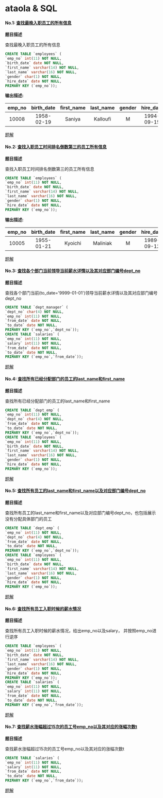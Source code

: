 # ataola & SQL

#### No.1: [查找最晚入职员工的所有信息](https://www.nowcoder.com/practice/218ae58dfdcd4af195fff264e062138f?tpId=82&tqId=29753&tPage=1&rp=&ru=/ta/sql&qru=/ta/sql/question-ranking)


**题目描述**

查找最晚入职员工的所有信息

```sql
CREATE TABLE `employees` (
`emp_no` int(11) NOT NULL,
`birth_date` date NOT NULL,
`first_name` varchar(14) NOT NULL,
`last_name` varchar(16) NOT NULL,
`gender` char(1) NOT NULL,
`hire_date` date NOT NULL,
PRIMARY KEY (`emp_no`));
```

**输出描述:**

| emp_no | birth_date |	first_name | last_name | gender | hire_date |
| :----: | :----: | :----: | :----: | :----: | :----: |
| 10008 | 1958-02-19 | Saniya | Kalloufi | M | 1994-09-15 |

[题解](tijie/01.md)


#### No.2: [查找入职员工时间排名倒数第三的员工所有信息](https://www.nowcoder.com/practice/ec1ca44c62c14ceb990c3c40def1ec6c?tpId=82&tqId=29754&tPage=1&rp=&ru=/ta/sql&qru=/ta/sql/question-ranking)

**题目描述**

查找入职员工时间排名倒数第三的员工所有信息

```sql
CREATE TABLE `employees` (
`emp_no` int(11) NOT NULL,
`birth_date` date NOT NULL,
`first_name` varchar(14) NOT NULL,
`last_name` varchar(16) NOT NULL,
`gender` char(1) NOT NULL,
`hire_date` date NOT NULL,
PRIMARY KEY (`emp_no`));
```
**输出描述:**

| emp_no | birth_date |	first_name | last_name | gender | hire_date |
| :----: | :----: | :----: | :----: | :----: | :----: |
| 10005 | 1955-01-21 | Kyoichi | Maliniak | M |1989-09-12 |

[题解](tijie/02.md)

#### No.3: [查找各个部门当前领导当前薪水详情以及其对应部门编号dept_no](https://www.nowcoder.com/practice/c63c5b54d86e4c6d880e4834bfd70c3b?tpId=82&tqId=29755&rp=0&ru=/ta/sql&qru=/ta/sql/question-ranking)

**题目描述**

查找各个部门当前(to_date='9999-01-01')领导当前薪水详情以及其对应部门编号dept_no

```sql
CREATE TABLE `dept_manager` (
`dept_no` char(4) NOT NULL,
`emp_no` int(11) NOT NULL,
`from_date` date NOT NULL,
`to_date` date NOT NULL,
PRIMARY KEY (`emp_no`,`dept_no`));
CREATE TABLE `salaries` (
`emp_no` int(11) NOT NULL,
`salary` int(11) NOT NULL,
`from_date` date NOT NULL,
`to_date` date NOT NULL,
PRIMARY KEY (`emp_no`,`from_date`));
```

[题解](tijie/03.md)

#### No.4: [查找所有已经分配部门的员工的last_name和first_name](https://www.nowcoder.com/practice/6d35b1cd593545ab985a68cd86f28671?tpId=82&tqId=29756&rp=0&ru=/ta/sql&qru=/ta/sql/question-ranking)

**题目描述**

查找所有已经分配部门的员工的last_name和first_name
```sql
CREATE TABLE `dept_emp` (
`emp_no` int(11) NOT NULL,
`dept_no` char(4) NOT NULL,
`from_date` date NOT NULL,
`to_date` date NOT NULL,
PRIMARY KEY (`emp_no`,`dept_no`));
CREATE TABLE `employees` (
`emp_no` int(11) NOT NULL,
`birth_date` date NOT NULL,
`first_name` varchar(14) NOT NULL,
`last_name` varchar(16) NOT NULL,
`gender` char(1) NOT NULL,
`hire_date` date NOT NULL,
PRIMARY KEY (`emp_no`));
```

[题解](tijie/04.md)


#### No.5: [查找所有员工的last_name和first_name以及对应部门编号dept_no](https://www.nowcoder.com/practice/dbfafafb2ee2482aa390645abd4463bf?tpId=82&tqId=29757&tPage=1&rp=&ru=/ta/sql&qru=/ta/sql/question-ranking)

**题目描述**

查找所有员工的last_name和first_name以及对应部门编号dept_no，也包括展示没有分配具体部门的员工
```sql
CREATE TABLE `dept_emp` (
`emp_no` int(11) NOT NULL,
`dept_no` char(4) NOT NULL,
`from_date` date NOT NULL,
`to_date` date NOT NULL,
PRIMARY KEY (`emp_no`,`dept_no`));
CREATE TABLE `employees` (
`emp_no` int(11) NOT NULL,
`birth_date` date NOT NULL,
`first_name` varchar(14) NOT NULL,
`last_name` varchar(16) NOT NULL,
`gender` char(1) NOT NULL,
`hire_date` date NOT NULL,
PRIMARY KEY (`emp_no`));
```

[题解](tijie/05.md)


#### No.6: [查找所有员工入职时候的薪水情况](https://www.nowcoder.com/practice/23142e7a23e4480781a3b978b5e0f33a?tpId=82&tqId=29758&rp=0&ru=/ta/sql&qru=/ta/sql/question-ranking)

**题目描述**

查找所有员工入职时候的薪水情况，给出emp_no以及salary， 并按照emp_no进行逆序

```sql
CREATE TABLE `employees` (
`emp_no` int(11) NOT NULL,
`birth_date` date NOT NULL,
`first_name` varchar(14) NOT NULL,
`last_name` varchar(16) NOT NULL,
`gender` char(1) NOT NULL,
`hire_date` date NOT NULL,
PRIMARY KEY (`emp_no`));
CREATE TABLE `salaries` (
`emp_no` int(11) NOT NULL,
`salary` int(11) NOT NULL,
`from_date` date NOT NULL,
`to_date` date NOT NULL,
PRIMARY KEY (`emp_no`,`from_date`));
```

[题解](tijie/06.md)

#### No.7: [查找薪水涨幅超过15次的员工号emp_no以及其对应的涨幅次数t](https://www.nowcoder.com/practice/6d4a4cff1d58495182f536c548fee1ae?tpId=82&tqId=29759&rp=0&ru=/ta/sql&qru=/ta/sql/question-ranking)

**题目描述**

查找薪水涨幅超过15次的员工号emp_no以及其对应的涨幅次数t

```sql
CREATE TABLE `salaries` (
`emp_no` int(11) NOT NULL,
`salary` int(11) NOT NULL,
`from_date` date NOT NULL,
`to_date` date NOT NULL,
PRIMARY KEY (`emp_no`,`from_date`));
```

[题解](tijie/07.md)
